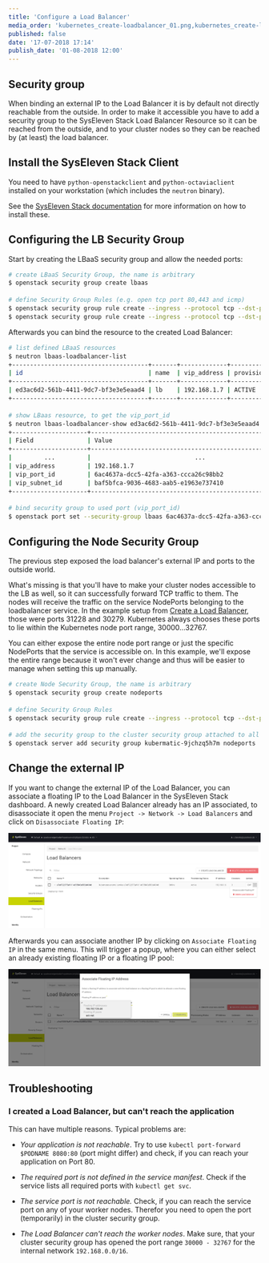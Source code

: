 ```yaml
---
title: 'Configure a Load Balancer'
media_order: 'kubernetes_create-loadbalancer_01.png,kubernetes_create-loadbalancer_02.png'
published: false
date: '17-07-2018 17:14'
publish_date: '01-08-2018 12:00'
---
```


## Security group

When binding an external IP to the Load Balancer it is by default not directly reachable from the outside.
In order to make it accessible you have to add a security group to the SysEleven Stack Load Balancer Resource so
it can be reached from the outside, and to your cluster nodes so they can be reached by (at least) the
load balancer.

## Install the SysEleven Stack Client

You need to have `python-openstackclient` and `python-octaviaclient` installed on your workstation \(which includes the `neutron` binary\).

See the [SysEleven Stack documentation](https://doc.syselevenstack.com/en/tutorials/openstack-cli/) for more information on how to install these.

## Configuring the LB Security Group

Start by creating the LBaaS security group and allow the needed ports:

```bash
# create LBaaS Security Group, the name is arbitrary
$ openstack security group create lbaas

# define Security Group Rules (e.g. open tcp port 80,443 and icmp)
$ openstack security group rule create --ingress --protocol tcp --dst-port 80:80   --remote-ip 0.0.0.0/0 lbaas
$ openstack security group rule create --ingress --protocol tcp --dst-port 443:443 --remote-ip 0.0.0.0/0 lbaas
```

Afterwards you can bind the resource to the created Load Balancer:

```bash
# list defined LBaaS resources
$ neutron lbaas-loadbalancer-list
+--------------------------------------+-------+-------------+---------------------+----------+
| id                                   | name  | vip_address | provisioning_status | provider |
+--------------------------------------+-------+-------------+---------------------+----------+
| ed3ac6d2-561b-4411-9dc7-bf3e3e5eaad4 | lb    | 192.168.1.7 | ACTIVE              | midonet  |
+--------------------------------------+-------+-------------+---------------------+----------+

# show LBaas resource, to get the vip_port_id
$ neutron lbaas-loadbalancer-show ed3ac6d2-561b-4411-9dc7-bf3e3e5eaad4
+---------------------+--------------------------------------------------------------+
| Field               | Value                                                        |
+---------------------+--------------------------------------------------------------+
|         ...         |                             ...                              |
| vip_address         | 192.168.1.7                                                  |
| vip_port_id         | 6ac4637a-dcc5-42fa-a363-ccca26c98bb2                         |
| vip_subnet_id       | baf5bfca-9036-4683-aab5-e1963e737410                         |
+---------------------+--------------------------------------------------------------+

# bind security group to used port (vip_port_id)
$ openstack port set --security-group lbaas 6ac4637a-dcc5-42fa-a363-ccca26c98bb2
```

## Configuring the Node Security Group

The previous step exposed the load balancer's external IP and ports to the outside world.

What's missing is that you'll have to make your cluster nodes accessible to the LB as well, so it can successfully
forward TCP traffic to them. The nodes will receive the traffic on the service NodePorts belonging to the
loadbalancer service. In the example setup from [Create a Load Balancer](create-loadbalancer.md), those were
ports 31228 and 30279. Kubernetes always chooses these ports to lie within the Kubernetes node port range, 30000...32767.

You can either expose the entire node port range or just the specific NodePorts that the service is accessible on.
In this example, we'll expose the entire range because it won't ever change and thus will be easier to manage when
setting this up manually.

```bash
# create Node Security Group, the name is arbitrary
$ openstack security group create nodeports

# define Security Group Rules
$ openstack security group rule create --ingress --protocol tcp --dst-port 30000:32767 --remote-ip 0.0.0.0/0 nodeports

# add the security group to the cluster security group attached to all nodes
$ openstack server add security group kubermatic-9jchzq5h7m nodeports
```

## Change the external IP

If you want to change the external IP of the Load Balancer, you can associate a floating IP to the Load Balancer in the SysEleven Stack dashboard.
A newly created Load Balancer already has an IP associated, to disassociate it open the menu `Project -> Network -> Load Balancers` and click
on `Disassociate Floating IP`:

![](kubernetes_create-loadbalancer_01.png)

Afterwards you can associate another IP by clicking on `Associate Floating IP` in the same menu. This will trigger a popup,
where you can either select an already existing floating IP or a floating IP pool:

![](kubernetes_create-loadbalancer_02.png)

## Troubleshooting

### I created a Load Balancer, but can't reach the application

This can have multiple reasons. Typical problems are:

* _Your application is not reachable_. Try to use `kubectl port-forward $PODNAME 8080:80` \(port might differ\) and check, if you can reach your application on Port 80.

* _The required port is not defined in the service manifest_. Check if the service lists all required ports with `kubectl get svc`.

* _The service port is not reachable._ Check, if you can reach the service port on any of your worker nodes. Therefor you need to open the port \(temporarily\) in the cluster security group.

* _The Load Balancer can't reach the worker nodes_. Make sure, that your cluster security group has opened the port range
  `30000 - 32767` for the internal network `192.168.0.0/16`.
